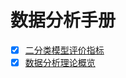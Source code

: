 # 数据分析手册

- [x] [二分类模型评价指标][mse]
- [x] [数据分析理论概览][theory]

[mse]: https://wilenwu.github.io/posts/data-analysis/classification-mse.html
[theory]: https://wilenwu.github.io/posts/data-analysis/Overview-of-Data-Analysis-Theory.html
